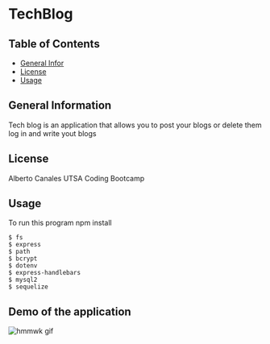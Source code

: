 # TechBlog

## Table of Contents
* [General Infor](#general-information)
* [License](#license)
* [Usage](#usage)
## General Information
Tech blog is an application that allows you to post your blogs or delete them
 log in and write yout blogs
## License
Alberto Canales UTSA Coding Bootcamp
## Usage
To run this program npm install

```
$ fs
$ express
$ path
$ bcrypt
$ dotenv
$ express-handlebars
$ mysql2
$ sequelize

```
## Demo of the application
![hmmwk gif](https://user-images.githubusercontent.com/81657151/130684697-aa09f818-088f-45e8-a68d-cba9f363623f.gif)

